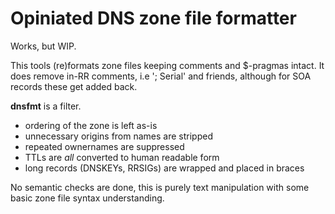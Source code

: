 # Opiniated DNS zone file formatter

Works, but WIP.

This tools (re)formats zone files keeping comments and $-pragmas intact. It does remove in-RR
comments, i.e '; Serial' and friends, although for SOA records these get added back.

**dnsfmt** is a filter.

* ordering of the zone is left as-is
* unnecessary origins from names are stripped
* repeated ownernames are suppressed
* TTLs are _all_ converted to human readable form
* long records (DNSKEYs, RRSIGs) are wrapped and placed in braces

No semantic checks are done, this is purely text manipulation with some basic zone file syntax
understanding.
